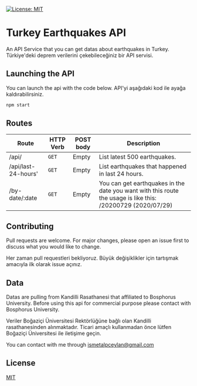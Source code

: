 [![License: MIT](https://img.shields.io/badge/License-MIT-yellow.svg)](https://opensource.org/licenses/MIT)

# Turkey Earthquakes API

An API Service that you can get datas about earthquakes in Turkey.
Türkiye'deki deprem verilerini çekebileceğiniz bir API servisi.

## Launching the API

You can launch the api with the code below.
API'yi aşağıdaki kod ile ayağa kaldırabilirsiniz.

```bash
npm start
```

## Routes

| Route | HTTP Verb	 | POST body	 | Description	 |
| --- | --- | --- | --- |
| /api/ | `GET` | Empty | List latest 500 earthquakes. |
| /api/last-24-hours' | `GET` | Empty | List earthquakes that happened in last 24 hours. |
| /by-date/:date | `GET` | Empty | You can get earthquakes in the date you want with this route the usage is like this: /20200729 (2020/07/29) |


## Contributing
Pull requests are welcome. For major changes, please open an issue first to discuss what you would like to change.

Her zaman pull requestleri bekliyoruz. Büyük değişiklikler için tartışmak amacıyla ilk olarak issue açınız.

## Data

Datas are pulling from Kandilli Rasathanesi that affiliated to Bosphorus University. Before using this api for commercial purpose please contact with Bosphorus University.

Veriler Boğaziçi Üniversitesi Rektörlüğüne bağlı olan Kandilli rasathanesinden alınmaktadır. Ticari amaçlı kullanmadan önce lütfen Boğaziçi Üniversitesi ile iletişime geçin.

You can contact with me through ismetalpceylan@gmail.com

## License
[MIT](https://choosealicense.com/licenses/mit/)